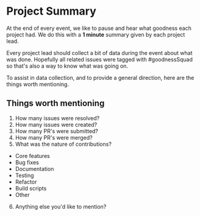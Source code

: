 # Project Summary
At the end of every event, we like to pause and hear what goodness each project had. We do this with a **1 minute** summary given by each project lead.

Every project lead should collect a bit of data during the event about what was done. Hopefully all related issues were tagged with #goodnessSquad so that's also a way to know what was going on.

To assist in data collection, and to provide a general direction, here are the things worth mentioning.

## Things worth mentioning

1. How many issues were resolved?
2. How many issues were created?
3. How many PR's were submitted?
4. How many PR's were merged?
5. What was the nature of contributions?
  * Core features
  * Bug fixes
  * Documentation
  * Testing
  * Refactor
  * Build scripts
  * Other
6. Anything else you'd like to mention?
